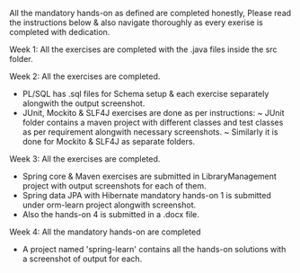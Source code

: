 All the mandatory hands-on as defined are completed honestly, Please read the instructions below & also navigate thoroughly as every exerise is completed with dedication.

Week 1:
All the exercises are completed with the .java files inside the src folder.

Week 2:
All the exercises are completed.
- PL/SQL has .sql files for Schema setup & each exercise separately alongwith the output screenshot.
- JUnit, Mockito & SLF4J exercises are done as per instructions:
  ~ JUnit folder contains a maven project with different classes and test classes as per requirement alongwith necessary screenshots.
  ~ Similarly it is done for Mockito & SLF4J as separate folders. 

Week 3:
All the exercises are completed.
- Spring core & Maven exercises are submitted in LibraryManagement project with output screenshots for each of them.
- Spring data JPA with Hibernate mandatory hands-on 1 is submitted under orm-learn project alongwith screenshot.
- Also the hands-on 4 is submitted in a .docx file.

Week 4:
All the mandatory hands-on are completed
- A project named 'spring-learn' contains all the hands-on solutions with a screenshot of output for each.
